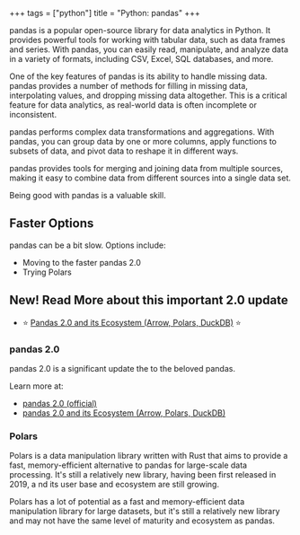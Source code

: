 +++
tags = ["python"]
title = "Python: pandas"
+++

pandas is a popular open-source library for data analytics in Python. 
It provides powerful tools for working with tabular data, 
such as data frames and series. 
With pandas, you can easily read, manipulate, and analyze data 
in a variety of formats, including CSV, Excel, SQL databases, and more.

One of the key features of pandas is its ability to handle missing data. 
pandas provides a number of methods for filling in missing data, 
interpolating values, and dropping missing data altogether. 
This is a critical feature for data analytics, 
as real-world data is often incomplete or inconsistent.

pandas performs complex data transformations and aggregations. 
With pandas, you can group data by one or more columns, 
apply functions to subsets of data, and pivot data to reshape it in different ways.

pandas provides tools for merging and joining data from multiple sources, 
making it easy to combine data from different sources into a single data set.

Being good with pandas is a valuable skill.

## Faster Options

pandas can be a bit slow. Options include:

- Moving to the faster pandas 2.0
- Trying Polars

## New! Read More about this important 2.0 update

- ⭐ [Pandas 2.0 and its Ecosystem (Arrow, Polars, DuckDB)](https://airbyte.com/blog/pandas-2-0-ecosystem-arrow-polars-duckdb) ⭐


### pandas 2.0

pandas 2.0 is a significant update the to the beloved pandas.

Learn more at:

- [pandas 2.0 (official)](https://pandas.pydata.org/docs/dev/index.html)
- [pandas 2.0 and its Ecosystem (Arrow, Polars, DuckDB)](https://airbyte.com/blog/pandas-2-0-ecosystem-arrow-polars-duckdb)


### Polars

Polars is a data manipulation library written with Rust that aims to provide a fast, 
memory-efficient alternative to pandas for large-scale data processing. 
It's still a relatively new library, having been first released in 2019, a
nd its user base and ecosystem are still growing.

Polars has a lot of potential as a fast and memory-efficient data manipulation 
library for large datasets, but it's still a relatively new library and may
 not have the same level of maturity and ecosystem as pandas.

